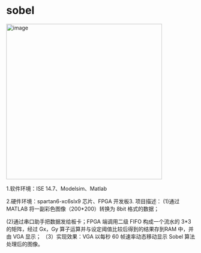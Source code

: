 # sobel

<img width="415" alt="image" src="https://user-images.githubusercontent.com/94519594/157878766-4ab3fbf1-1ace-4e0a-b11b-766c82008374.png">

1.软件环境：ISE 14.7、Modelsim、Matlab 

2.硬件环境：spartan6-xc6slx9   芯片、FPGA  开发板3. 项目描述： 
(1)通过 MATLAB 将一副彩色图像（200*200）转换为 8bit 格式的数据； 

(2)通过串口助手把数据发给板卡；FPGA 端调用二级 FIFO 构成一个流水的 3*3 的矩阵，经过 Gx，Gy 算子运算并与设定阈值比较后得到的结果存到RAM 中，并由 VGA 显示； 
（3）实现效果：VGA 以每秒 60 帧速率动态移动显示 Sobel 算法处理后的图像。
